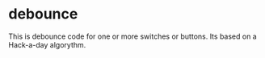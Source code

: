 # debounce
This is debounce code for one or more switches or buttons.  Its based on a Hack-a-day algorythm.
